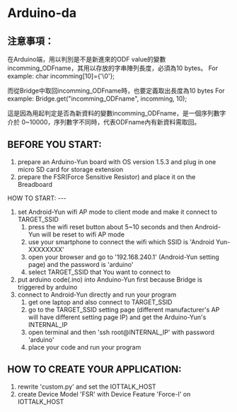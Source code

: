 Arduino-da
===
注意事項：
---
在Arduino端，用以判別是不是新進來的ODF value的變數 incomming_ODFname，其用以存放的字串陣列長度，必須為10 bytes。
For example:  char incomming[10]={'\0'};

而從Bridge中取回incomming_ODFname時，也要定義取出長度為10 bytes
For example:  Bridge.get("incomming_ODFname",  incomming, 10);

這是因為用起判定是否為新資料的變數incomming_ODFname，是一個序列數字介於 0~10000，序列數字不同時，代表ODFname內有新資料需取回。

BEFORE YOU START:
---
<ol>
    <li>prepare an Arduino-Yun board with OS version 1.5.3 and  
       plug in one micro SD card for storage extension  
    <li>prepare the FSR(Force Sensitive Resistor) and place it on the Breadboard  
</ol>
HOW TO START:
---
<ol>
    <li>set Android-Yun wifi AP mode to client mode and make it connect to TARGET_SSID  
    <ol>
        <li>press the wifi reset button about 5~10 seconds and  
            then Android-Yun will be reset to wifi AP mode  
        <li>use your smartphone to connect the wifi which  
            SSID is 'Android Yun-XXXXXXXX'  
        <li>open your browser and go to '192.168.240.1' (Android-Yun setting page) 
            and the password is 'arduino'  
        <li>select TARGET_SSID that You want to connect to  
    </ol>
    <li>put arduino code(.ino) into Anduino-Yun first  
       because Bridge is triggered by arduino  
    <li> connect to Android-Yun directly and run your program  
    <ol>
        <li>get one laptop and also connect to TARGET_SSID  
        <li>go to the TARGET_SSID setting page  
            (different manufacturer's AP will have different setting page IP)  
            and get the Arduino-Yun's INTERNAL_IP  
        <li>open terminal and then 'ssh root@INTERNAL_IP' with password 'arduino'  
        <li>place your code and run your program  
    </ol>
</ol>

HOW TO CREATE YOUR APPLICATION:
---
<ol>
    <li>rewrite 'custom.py' and set the IOTTALK_HOST  
    <li>create Device Model 'FSR' with Device Feature 'Force-I'  
       on IOTTALK_HOST  
</ol>

